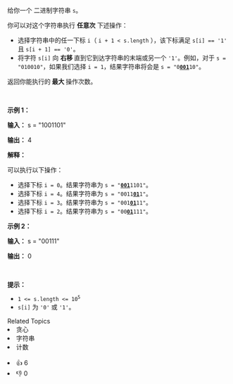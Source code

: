 <p>给你一个 <span data-keyword="binary-string">二进制字符串</span> <code>s</code>。</p>

<p>你可以对这个字符串执行 <strong>任意次</strong> 下述操作：</p>

<ul> 
 <li>选择字符串中的任一下标 <code>i</code>（ <code>i + 1 &lt; s.length</code> ），该下标满足 <code>s[i] == '1'</code> 且 <code>s[i + 1] == '0'</code>。</li> 
 <li>将字符 <code>s[i]</code> 向 <strong>右移 </strong>直到它到达字符串的末端或另一个 <code>'1'</code>。例如，对于 <code>s = "010010"</code>，如果我们选择 <code>i = 1</code>，结果字符串将会是 <code>s = "0<strong><u>001</u></strong>10"</code>。</li> 
</ul>

<p>返回你能执行的<strong> 最大 </strong>操作次数。</p>

<p>&nbsp;</p>

<p><strong class="example">示例 1：</strong></p>

<div class="example-block"> 
 <p><strong>输入：</strong> <span class="example-io">s = "1001101"</span></p> 
</div>

<p><strong>输出：</strong> <span class="example-io">4</span></p>

<p><strong>解释：</strong></p>

<p>可以执行以下操作：</p>

<ul> 
 <li>选择下标 <code>i = 0</code>。结果字符串为 <code>s = "<u><strong>001</strong></u>1101"</code>。</li> 
 <li>选择下标 <code>i = 4</code>。结果字符串为 <code>s = "0011<u><strong>01</strong></u>1"</code>。</li> 
 <li>选择下标 <code>i = 3</code>。结果字符串为 <code>s = "001<strong><u>01</u></strong>11"</code>。</li> 
 <li>选择下标 <code>i = 2</code>。结果字符串为 <code>s = "00<strong><u>01</u></strong>111"</code>。</li> 
</ul>

<p><strong class="example">示例 2：</strong></p>

<div class="example-block"> 
 <p><strong>输入：</strong> <span class="example-io">s = "00111"</span></p> 
</div>

<p><strong>输出：</strong> <span class="example-io">0</span></p>

<p>&nbsp;</p>

<p><strong>提示：</strong></p>

<ul> 
 <li><code>1 &lt;= s.length &lt;= 10<sup>5</sup></code></li> 
 <li><code>s[i]</code> 为 <code>'0'</code> 或 <code>'1'</code>。</li> 
</ul>

<div><div>Related Topics</div><div><li>贪心</li><li>字符串</li><li>计数</li></div></div><br><div><li>👍 6</li><li>👎 0</li></div>